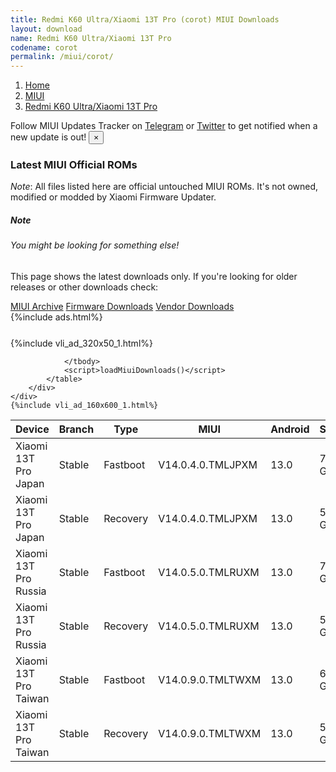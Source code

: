 ```yaml
---
title: Redmi K60 Ultra/Xiaomi 13T Pro (corot) MIUI Downloads
layout: download
name: Redmi K60 Ultra/Xiaomi 13T Pro
codename: corot
permalink: /miui/corot/
---
```

<nav aria-label="breadcrumb">
    <ol class="breadcrumb">
        <li class="breadcrumb-item"><a href="/">Home</a></li>
        <li class="breadcrumb-item"><a href="/miui/">MIUI</a></li>
        <li class="breadcrumb-item active" aria-current="page"><a href="/miui/corot/">Redmi K60 Ultra/Xiaomi 13T Pro</a></li>
    </ol>
</nav>
<div class="alert alert-primary alert-dismissible fade show" role="alert">
    Follow MIUI Updates Tracker on <a href="https://t.me/MIUIUpdatesTracker" class="alert-link">Telegram</a>
     or <a href="https://twitter.com/MiFwUpdater" class="alert-link">Twitter</a> to get notified when a new update is out!
    <button type="button" class="close" data-dismiss="alert" aria-label="Close">
        <span aria-hidden="true">&times;</span>
    </button>
</div>

### Latest MIUI Official ROMs
*Note*: All files listed here are official untouched MIUI ROMs. It's not owned, modified or modded by Xiaomi Firmware Updater.
<div class="card">
  <div class="card-body">
    <h5 class="card-title">Note</h5>
    <h6 class="card-subtitle mb-2 text-muted">You might be looking for something else!</h6>
    <p class="card-text">This page shows the latest downloads only.
     If you're looking for older releases or other downloads check:</p>
    <a href="/archive/miui/corot/" class="card-link">MIUI Archive</a>
    <a href="/firmware/corot/" class="card-link">Firmware Downloads</a>
    <a href="/vendor/corot/" class="card-link">Vendor Downloads</a>
  </div>
</div>
{%include ads.html%}
<div class="row justify-content-center">
    <div class="col-10">
        <div class="table-responsive-md" style="margin-top: 25px;">
            {%include vli_ad_320x50_1.html%}
            <table id="miui" class="display dt-responsive nowrap compact table table-striped table-hover table-sm">
                <thead class="thead-dark">
                    <tr>
                        <th data-ref="device">Device</th>
                        <th data-ref="branch">Branch</th>
                        <th data-ref="type">Type</th>
                        <th data-ref="miui">MIUI</th>
                        <th data-ref="android">Android</th>
                        <th data-ref="size">Size</th>
                        <th data-ref="size">Date</th>
                        <th data-ref="link">Link</th>
                    </tr>
                </thead>
                <tbody>
                <tr><td>Xiaomi 13T Pro Japan</td><td>Stable</td><td>Fastboot</td><td>V14.0.4.0.TMLJPXM</td><td>13.0</td><td>7.1 GB</td><td>2024-01-26</td><td><a href="/miui/corot/stable/V14.0.4.0.TMLJPXM/">Download</a></td></tr>
<tr><td>Xiaomi 13T Pro Japan</td><td>Stable</td><td>Recovery</td><td>V14.0.4.0.TMLJPXM</td><td>13.0</td><td>5.7 GB</td><td>2024-01-29</td><td><a href="/miui/corot/stable/V14.0.4.0.TMLJPXM/">Download</a></td></tr>
<tr><td>Xiaomi 13T Pro Russia</td><td>Stable</td><td>Fastboot</td><td>V14.0.5.0.TMLRUXM</td><td>13.0</td><td>7.3 GB</td><td>2023-11-15</td><td><a href="/miui/corot/stable/V14.0.5.0.TMLRUXM/">Download</a></td></tr>
<tr><td>Xiaomi 13T Pro Russia</td><td>Stable</td><td>Recovery</td><td>V14.0.5.0.TMLRUXM</td><td>13.0</td><td>5.5 GB</td><td>2023-12-15</td><td><a href="/miui/corot/stable/V14.0.5.0.TMLRUXM/">Download</a></td></tr>
<tr><td>Xiaomi 13T Pro Taiwan</td><td>Stable</td><td>Fastboot</td><td>V14.0.9.0.TMLTWXM</td><td>13.0</td><td>6.7 GB</td><td>2023-11-28</td><td><a href="/miui/corot/stable/V14.0.9.0.TMLTWXM/">Download</a></td></tr>
<tr><td>Xiaomi 13T Pro Taiwan</td><td>Stable</td><td>Recovery</td><td>V14.0.9.0.TMLTWXM</td><td>13.0</td><td>5.5 GB</td><td>2023-12-06</td><td><a href="/miui/corot/stable/V14.0.9.0.TMLTWXM/">Download</a></td></tr>

                </tbody>
                <script>loadMiuiDownloads()</script>
            </table>
        </div>
    </div>
    {%include vli_ad_160x600_1.html%}
</div>
